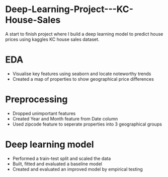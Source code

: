 # Deep-Learning-Project---KC-House-Sales
A start to finish project where I build a deep learning model to predict house prices using kaggles KC house sales dataset.

# EDA 
- Visualise key features using seaborn and locate noteworthy trends
- Created a map of properties to show geographical price differences

# Preprocessing 
- Dropped unimportant features
- Created Year and Month feature from Date column
- Used zipcode feature to seperate properties into 3 geographical groups

# Deep learning model
- Performed a train-test split and scaled the data
- Built, fitted and evaluated a baseline model
- Created and evaluated an improved model by empirical testing

